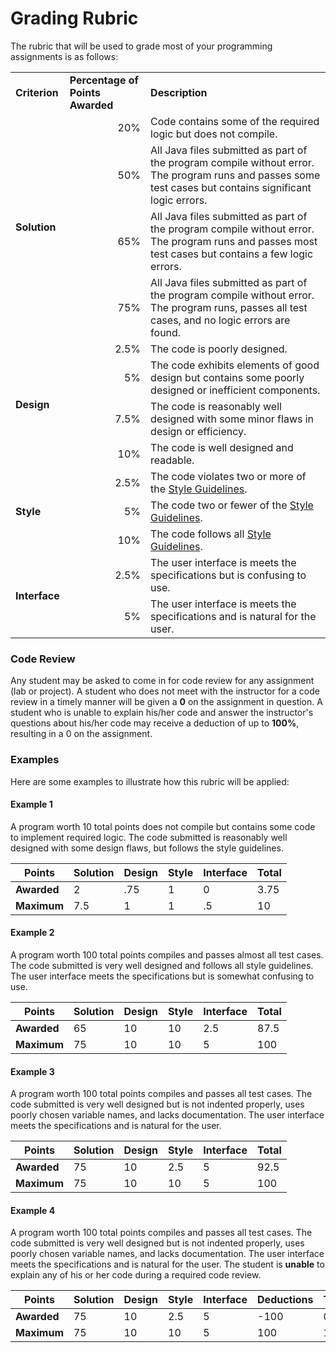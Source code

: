 Grading Rubric
==============

The rubric that will be used to grade most of your programming assignments is as follows:

<table>
	<tr>
		<td><strong>Criterion</strong></td>
		<td><strong>Percentage of Points Awarded</strong></td>
		<td><strong>Description</strong></td>
	</tr>
	<tr>
		<td rowspan="4"><strong>Solution</strong</td>
		<td align="right">20%</td>
		<td>Code contains some of the required logic but does not compile.</td>
	</tr>	
	<tr>
		<td align="right">50%</td>
		<td>All Java files submitted as part of the program compile without error. The program runs and passes some test cases but contains significant logic errors.</td>
	</tr>	
	<tr>
		<td align="right">65%</td>
		<td>All Java files submitted as part of the program compile without error. The program runs and passes most test cases but contains a few logic errors. </td>
	</tr>	
	<tr>
		<td align="right">75%</td>
		<td>All Java files submitted as part of the program compile without error. The program runs, passes all test cases, and no logic errors are found.</td>
	</tr>	
	<tr>
		<td rowspan="4"><strong>Design</strong></td>
		<td align="right">2.5%</td>
		<td>The code is poorly designed.</td>
	</tr>	
	<tr>
		<td align="right">5%</td>
		<td>The code exhibits elements of good design but contains some poorly designed  or inefficient components.</td>
	</tr>	
	<tr>
		<td align="right">7.5%</td>
		<td>The code is reasonably well designed with some minor flaws in design or efficiency.</td>
	</tr>	
	<tr>
		<td align="right">10%</td>
		<td>The code is well designed and readable.</td>
	</tr>	
	<tr>
		<td rowspan="3"><strong>Style</strong></td>
		<td align="right">2.5%</td>
		<td>The code violates two or more of the <a href="https://github.com/CS112-F16/notes/blob/master/style.md">Style Guidelines</a>.</td>
	</tr>	
	<tr>
		<td align="right">5%</td>
		<td>The code two or fewer of the <a href="https://github.com/CS112-F16/notes/blob/master/style.md">Style Guidelines</a>.</td>
	</tr>	
	<tr>
		<td align="right">10%</td>
		<td>The code follows all <a href="https://github.com/CS112-F16/notes/blob/master/style.md">Style Guidelines</a>.</td>
	</tr>	
	<tr>
		<td rowspan="2"><strong>Interface</strong></td>
		<td align="right">2.5%</td>
		<td>The user interface is meets the specifications but is confusing to use.</td>
	</tr>	
	<tr>
		<td align="right">5%</td>
		<td>The user interface is meets the specifications and is natural for the user.</td>
	</tr>	
	

</table>

### Code Review
Any student may be asked to come in for code review for any assignment (lab or project). A student who does not meet with the instructor for a code review in a timely manner will be given a **0** on the assignment in question. A student who is unable to explain his/her code and answer the instructor's questions about his/her code may receive a deduction of up to **100%**, resulting in a 0 on the assignment.

### Examples
Here are some examples to illustrate how this rubric will be applied:

#### Example 1
A program worth 10 total points does not compile but contains some code to implement required logic. The code submitted is reasonably well designed with some design flaws, but follows the style guidelines. 

| Points | Solution | Design | Style | Interface | Total |
| ------ | -------- | ------ | ----- | --------- | ----- | 
| **Awarded** | 2 | .75 | 1 | 0 | 3.75 | 
| **Maximum** | 7.5 | 1 | 1 | .5 | 10 | 

#### Example 2
A program worth 100 total points compiles and passes almost all test cases. The code submitted is very well designed and follows all style guidelines. The user interface meets the specifications but is somewhat confusing to use.

| Points | Solution | Design | Style | Interface | Total |
| ------ | -------- | ------ | ----- | --------- | ----- | 
| **Awarded** |65 | 10 | 10 | 2.5 | 87.5 | 
| **Maximum** | 75 | 10 | 10 | 5 | 100 | 

#### Example 3
A program worth 100 total points compiles and passes all test cases. The code submitted is very well designed but is not indented properly, uses poorly chosen variable names, and lacks documentation. The user interface meets the specifications and is natural for the user.

| Points | Solution | Design | Style | Interface | Total |
| ------ | -------- | ------ | ----- | --------- | ----- | 
| **Awarded** | 75 | 10 | 2.5 | 5 | 92.5 | 
| **Maximum** | 75 | 10 | 10 | 5 | 100 | 

#### Example 4
A program worth 100 total points compiles and passes all test cases. The code submitted is very well designed but is not indented properly, uses poorly chosen variable names, and lacks documentation. The user interface meets the specifications and is natural for the user. The student is **unable** to explain any of his or her code during a required code review.

| Points | Solution | Design | Style | Interface | Deductions | Total |
| ------ | -------- | ------ | ----- | --------- | ---------- | ----- | 
| **Awarded** | 75 | 10 | 2.5 | 5 | -100 | 0 | 
| **Maximum** | 75 | 10 | 10 | 5 | 100 | 100 | 


